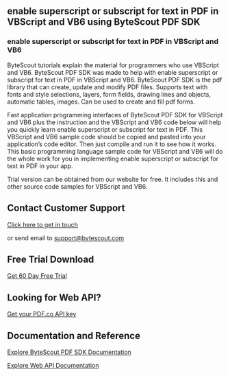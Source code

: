 ## enable superscript or subscript for text in PDF in VBScript and VB6 using ByteScout PDF SDK

### enable superscript or subscript for text in PDF in VBScript and VB6

ByteScout tutorials explain the material for programmers who use VBScript and VB6. ByteScout PDF SDK was made to help with enable superscript or subscript for text in PDF in VBScript and VB6. ByteScout PDF SDK is the pdf library that can create, update and modify PDF files. Supports text with fonts and style selections, layers, form fields, drawing lines and objects, automatic tables, images. Can be used to create and fill pdf forms.

Fast application programming interfaces of ByteScout PDF SDK for VBScript and VB6 plus the instruction and the VBScript and VB6 code below will help you quickly learn enable superscript or subscript for text in PDF. This VBScript and VB6 sample code should be copied and pasted into your application’s code editor. Then just compile and run it to see how it works. This basic programming language sample code for VBScript and VB6 will do the whole work for you in implementing enable superscript or subscript for text in PDF in your app.

Trial version can be obtained from our website for free. It includes this and other source code samples for VBScript and VB6.

## Contact Customer Support

[Click here to get in touch](https://bytescout.zendesk.com/hc/en-us/requests/new?subject=ByteScout%20PDF%20SDK%20Question)

or send email to [support@bytescout.com](mailto:support@bytescout.com?subject=ByteScout%20PDF%20SDK%20Question) 

## Free Trial Download

[Get 60 Day Free Trial](https://bytescout.com/download/web-installer?utm_source=github-readme)

## Looking for Web API? 

[Get your PDF.co API key](https://pdf.co/documentation/api?utm_source=github-readme)

## Documentation and Reference

[Explore ByteScout PDF SDK Documentation](https://bytescout.com/documentation/index.html?utm_source=github-readme)

[Explore Web API Documentation](https://pdf.co/documentation/api?utm_source=github-readme)